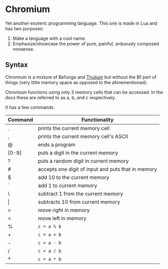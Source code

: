 # Chromium
 Yet another esoteric programming language. This one is made in Lua and has two purposes:
  1. Make a language with a cool name.
  2. Emphasize/showcase the power of pure, painful, arduously composed nonsense.

## Syntax
 Chromium is a mixture of Befunge and [Thulium](https://github.com/JavaCode7/Thulium) but without the Bf part of things (very little memory space as opposed to the aforementioned).

 Chromium functions using only 3 memory cells that can be accessed. In the docs these are referred to as a, b, and c respectively.

 It has a few commands:

 Command | Functionality 
 --------|--------
  .      | prints the current memory cell
  ,      | prints the current memory cell's ASCII
  @      | ends a program
  [0-9]  | puts a digit in the current memory
  ?      | puts a random digit in current memory
  \#     | accepts one digit of input and puts that in memory
  $      | add 10 to the current memory
  `      | add 1 to current memory
  \      | subtract 1 from the current memory
  \|     | subtracts 10 from current memory
  \>     | move right in memory
  <      | move left in memory
  %      | ```c = a % b```
  \+     | ```c = a + b```
  \-     | ```c = a - b```
  /      | ```c = a / b```
  \*     | ```c = a * b```

